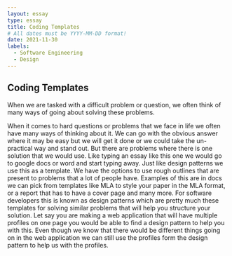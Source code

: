 ```yaml
---
layout: essay
type: essay
title: Coding Templates
# All dates must be YYYY-MM-DD format!
date: 2021-11-30
labels:
  - Software Engineering
  - Design
---
```


## Coding Templates
When we are tasked with a difficult problem or question, we often think of many ways of going about solving these problems. 

When it comes to hard questions or problems that we face in life we often have many ways of thinking about it. We can go with the obvious answer where it may be easy but we will 
get it done or we could take the un-practical way and stand out. But there are problems where there is one solution that we would use. Like typing an essay like this one we would 
go to google docs or word and start typing away. Just like design patterns we use this as a template. We have the options to use rough outlines that are present to problems that 
a lot of people have. Examples of this are in docs we can pick from templates like MLA to style your paper in the MLA format, or a report that has to have a cover page and many 
more. For software developers this is known as design patterns which are pretty much these templates for solving similar problems that will help you structure your solution. 
Let say you are making a web application that will have multiple profiles on one page you would be able to find a design pattern to help you with this. Even though we know that 
there would be different things going on in the web application we can still use the profiles form the design pattern to help us with the profiles.
